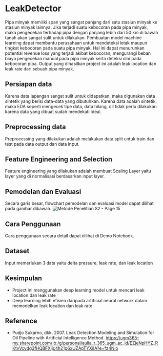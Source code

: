 # LeakDetector
Pipa minyak memiliki span yang sangat panjang dari satu stasiun minyak ke stasiun minyak lainnya. Jika terjadi suatu kebocoran pada pipa minyak, maka pengecekan terhadap pipa dengan panjang lebih dari 50 km di bawah tanah akan sangat sulit untuk dilakukan.
Pembuatan model machine learning dapat membantu perusahaan untuk mendeteksi letak maupun tingkat kebocoran pada suatu pipa minyak. Hal ini dapat menurunkan potential revenue loss yang terjadi akibat kebocoran, mengurangi beban biaya pengecekan manual pada pipa minyak serta deteksi dini pada kebocoran pipa.
Output yang dihasilkan project ini adalah leak location dan leak rate dari sebuah pipa minyak.

## Persiapan data
Karena data lapangan sangat sulit untuk didapatkan, maka digunakan data sintetik yang berisi data-data yang dibutuhkan.
Karena data adalah sintetik, maka EDA seperti mengecek tipe data, data hilang, dll tidak perlu dilakukan karena data yang dibuat sudah mendekati ideal.

## Preprocessing data
Preprocessing yang dilakukan adalah melakukan data split untuk train dan test pada data output dan data input.

## Feature Engineering and Selection
Feature engineering yang dilakukan adalah membuat Scaling Layer yaitu layer yang di normalisasi berdasarkan input layer.

## Pemodelan dan Evaluasi
Secara garis besar, flowchart pemodelan dan evaluasi model dapat dilihat pada gambar dibawah.
![Metode Penelitian S2 - Page 15](https://user-images.githubusercontent.com/105503003/205515355-052ac30f-ebac-4ab0-ba4d-02feb3d293b2.png)

## Cara Penggunaan
Cara penggunaan secara detail dapat dilihat di Demo Notebook.

## Dataset
Input memerlukan 3 data yaitu delta pressure, leak rate, dan leak location 

## Kesimpulan
- Project ini menggunakan deep learning model untuk mencari leak location dan leak rate
- Deep learning lebih efisien daripada artificial neural network dalam memodelkan leak location dan leak rate

## Reference
- Pudjo Sukarno, dkk. 2007. Leak Detection Modeling and Simulation for Oil Pipeline with Artificial Intelligence Method.
https://ugm365-my.sharepoint.com/:b:/g/personal/aulia_r_365_ugm_ac_id/EZjeNpHYZ_RKtvVcvdg3fHQBFXijc4h21p6xUZApTYXiIA?e=fz4Nio
